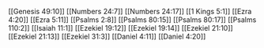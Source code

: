 [[Genesis 49:10]]
[[Numbers 24:7]]
[[Numbers 24:17]]
[[1 Kings 5:1]]
[[Ezra 4:20]]
[[Ezra 5:11]]
[[Psalms 2:8]]
[[Psalms 80:15]]
[[Psalms 80:17]]
[[Psalms 110:2]]
[[Isaiah 11:1]]
[[Ezekiel 19:12]]
[[Ezekiel 19:14]]
[[Ezekiel 21:10]]
[[Ezekiel 21:13]]
[[Ezekiel 31:3]]
[[Daniel 4:11]]
[[Daniel 4:20]]
